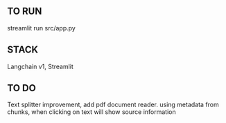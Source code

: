 ## TO RUN 
streamlit run src/app.py

## STACK
Langchain v1, Streamlit

## TO DO
Text splitter improvement, add pdf document reader.
using metadata from chunks, when clicking on text will show source information 